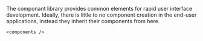 The componant library provides common elements for rapid user interface development.
Ideally, there is little to no component creation in the end-user applications, instead
they inherit their components from here.

```
<components />
```
